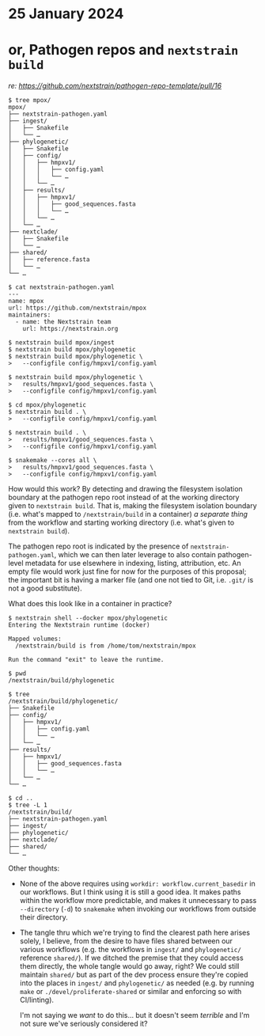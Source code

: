 # 25 January 2024
# or, Pathogen repos and `nextstrain build`

_re: <https://github.com/nextstrain/pathogen-repo-template/pull/16>_

```console
$ tree mpox/
mpox/
├── nextstrain-pathogen.yaml
├── ingest/
│   ├── Snakefile
│   └── …
├── phylogenetic/
│   ├── Snakefile
│   ├── config/
│   │   ├── hmpxv1/
│   │   │   ├── config.yaml
│   │   │   └── …
│   │   └── …
│   ├── results/
│   │   ├── hmpxv1/
│   │   │   ├── good_sequences.fasta
│   │   │   └── …
│   │   └── …
│   └── …
├── nextclade/
│   ├── Snakefile
│   └── …
├── shared/
│   ├── reference.fasta
│   └── …
└── …

$ cat nextstrain-pathogen.yaml
---
name: mpox
url: https://github.com/nextstrain/mpox
maintainers:
  - name: the Nextstrain team
    url: https://nextstrain.org

$ nextstrain build mpox/ingest
$ nextstrain build mpox/phylogenetic
$ nextstrain build mpox/phylogenetic \
>   --configfile config/hmpxv1/config.yaml

$ nextstrain build mpox/phylogenetic \
>   results/hmpxv1/good_sequences.fasta \
>   --configfile config/hmpxv1/config.yaml

$ cd mpox/phylogenetic
$ nextstrain build . \
>   --configfile config/hmpxv1/config.yaml

$ nextstrain build . \
>   results/hmpxv1/good_sequences.fasta \
>   --configfile config/hmpxv1/config.yaml

$ snakemake --cores all \
>   results/hmpxv1/good_sequences.fasta \
>   --configfile config/hmpxv1/config.yaml
```

How would this work?  By detecting and drawing the filesystem isolation
boundary at the pathogen repo root instead of at the working directory given to
`nextstrain build`.  That is, making the filesystem isolation boundary (i.e.
what's mapped to `/nextstrain/build` in a container) _a separate thing_ from
the workflow and starting working directory (i.e. what's given to `nextstrain
build`).

The pathogen repo root is indicated by the presence of
`nextstrain-pathogen.yaml`, which we can then later leverage to also contain
pathogen-level metadata for use elsewhere in indexing, listing, attribution,
etc.  An empty file would work just fine for now for the purposes of this
proposal; the important bit is having a marker file (and one not tied to Git,
i.e. `.git/` is not a good substitute).

What does this look like in a container in practice?

```console
$ nextstrain shell --docker mpox/phylogenetic
Entering the Nextstrain runtime (docker)

Mapped volumes:
  /nextstrain/build is from /home/tom/nextstrain/mpox

Run the command "exit" to leave the runtime.

$ pwd
/nextstrain/build/phylogenetic

$ tree
/nextstrain/build/phylogenetic/
├── Snakefile
├── config/
│   ├── hmpxv1/
│   │   ├── config.yaml
│   │   └── …
│   └── …
├── results/
│   ├── hmpxv1/
│   │   ├── good_sequences.fasta
│   │   └── …
│   └── …
└── …

$ cd ..
$ tree -L 1
/nextstrain/build/
├── nextstrain-pathogen.yaml
├── ingest/
├── phylogenetic/
├── nextclade/
├── shared/
└── …
```

Other thoughts:

- None of the above requires using `workdir: workflow.current_basedir` in our
  workflows.  But I think using it is still a good idea.  It makes paths within
  the workflow more predictable, and makes it unnecessary to pass `--directory`
  (`-d`) to `snakemake` when invoking our workflows from outside their
  directory.

- The tangle thru which we're trying to find the clearest path here arises
  solely, I believe, from the desire to have files shared between our various
  workflows (e.g. the workflows in `ingest/` and `phylogenetic/` reference
  `shared/`).  If we ditched the premise that they could access them directly,
  the whole tangle would go away, right?  We could still maintain `shared/` but
  as part of the dev process ensure they're copied into the places in `ingest/`
  and `phylogenetic/` as needed (e.g. by running `make` or
  `./devel/proliferate-shared` or similar and enforcing so with CI/linting).

  I'm not saying we _want_ to do this… but it doesn't seem _terrible_ and I'm
  not sure we've seriously considered it?
